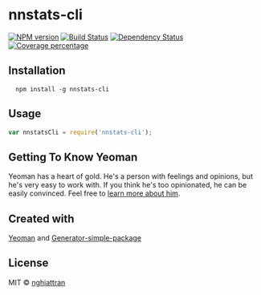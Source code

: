 # nnstats-cli

[![NPM version][npm-image]][npm-url] [![Build Status][travis-image]][travis-url] [![Dependency Status][daviddm-image]][daviddm-url] [![Coverage percentage][coveralls-image]][coveralls-url]

## Installation

```
  npm install -g nnstats-cli
```

## Usage

```js
var nnstatsCli = require('nnstats-cli');
```

## Getting To Know Yeoman

Yeoman has a heart of gold. He&#39;s a person with feelings and opinions, but he&#39;s very easy to work with. If you think he&#39;s too opinionated, he can be easily convinced. Feel free to [learn more about him](http://yeoman.io/).

## Created with
[Yeoman](https://npmjs.org/package/yo) and [Generator-simple-package](https://npmjs.org/package/generator-simple-package)

## License
MIT © [nghiattran](nghiattran.com)

[npm-image]: https://badge.fury.io/js/nnstats-cli.svg
[npm-url]: https://npmjs.org/package/nnstats-cli
[travis-image]: https://travis-ci.org/Knapsack-lab/nnstats-cli.svg?branch=master
[travis-url]: https://travis-ci.org/Knapsack-lab/nnstats-cli
[daviddm-image]: https://david-dm.org/Knapsack-lab/nnstats-cli.svg?theme=shields.io
[daviddm-url]: https://david-dm.org/Knapsack-lab/nnstats-cli
[coveralls-image]: https://coveralls.io/repos/Knapsack-lab/nnstats-cli/badge.svg
[coveralls-url]: https://coveralls.io/github/Knapsack-lab/nnstats-cli
